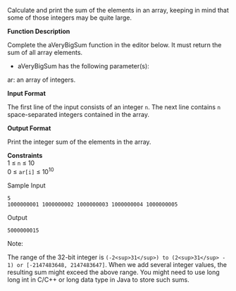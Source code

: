 Calculate and print the sum of the elements in an array, keeping in mind that some of those integers may be quite large.

<b>Function Description</b>

Complete the aVeryBigSum function in the editor below. It must return the sum of all array elements.

* aVeryBigSum has the following parameter(s):

ar: an array of integers.

<b>Input Format</b>

The first line of the input consists of an integer `n`. 
The next line contains `n` space-separated integers contained in the array.

<b>Output Format</b>

Print the integer sum of the elements in the array.

<b>Constraints</b> <br>
1 &le; `n` &le; 10 <br>
0 &le; `ar[i]` &le; 10<sup>10</sup> <br>
 

Sample Input
```
5
1000000001 1000000002 1000000003 1000000004 1000000005
```
Output
```
5000000015
```
Note:

The range of the 32-bit integer is `(-2<sup>31</sup>) to (2<sup>31</sup> - 1) or [-2147483648, 2147483647]`.
When we add several integer values, the resulting sum might exceed the above range. You might need to use long long int in C/C++ or long data type in Java to store such sums.
